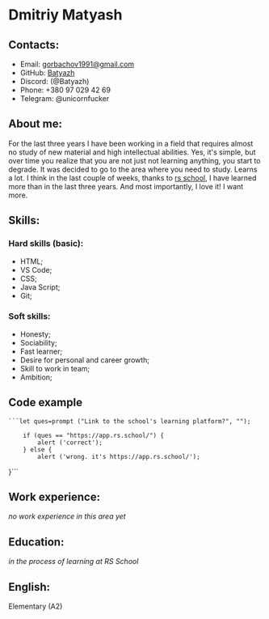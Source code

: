 # Dmitriy Matyash

## Contacts:
* Email: gorbachov1991@gmail.com
* GitHub: [Batyazh](https://github.com/Batyazh)                           
* Discord: (@Batyazh)                            
* Phone: +380 97 029 42 69                         
* Telegram: @unicornfucker 
## About me:
For the last three years I have been working in a field that requires almost no study of new material and high intellectual abilities. 
Yes, it's simple, but over time you realize that you are not just not learning anything, you start to degrade. 
It was decided to go to the area where you need to study. Learns a lot. 
I think in the last couple of weeks, thanks to [rs school](https://rs.school/), 
I have learned more than in the last three years. And most importantly, I love it! I want more.
## Skills:
### Hard skills (basic):
* HTML;
* VS Code;
* CSS;
* Java Script;
* Git;
### Soft skills:
* Honesty;
* Sociability;
* Fast learner;
* Desire for personal and career growth; 
* Skill to work in team;
* Ambition;
## Code example
    ```let ques=prompt ("Link to the school's learning platform?", "");    

        if (ques == "https://app.rs.school/") {    
            alert ('correct');    
        } else {    
            alert ('wrong. it's https://app.rs.school/');    
}```

## Work experience:
*no work experience in this area yet*
## Education:
*in the process of learning at RS School*
## English:
Elementary (A2)
